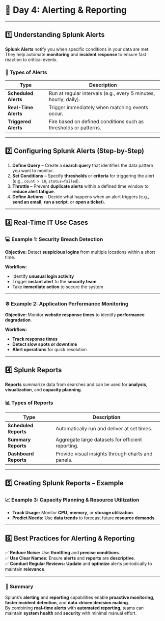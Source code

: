 # 🧭 **Day 4: Alerting & Reporting**

---

## 1️⃣ **Understanding Splunk Alerts**

**Splunk Alerts** notify you when specific conditions in your data are met.  
They help automate **monitoring** and **incident response** to ensure fast reaction to critical events.

### 🔔 **Types of Alerts**

| **Type**             | **Description** |
|----------------------|-----------------|
| **Scheduled Alerts** | Run at regular intervals (e.g., every 5 minutes, hourly, daily). |
| **Real-Time Alerts** | Trigger immediately when matching events occur. |
| **Triggered Alerts** | Fire based on defined conditions such as thresholds or patterns. |

---

## 2️⃣ **Configuring Splunk Alerts (Step-by-Step)**

1. **Define Query** – Create a **search query** that identifies the data pattern you want to monitor.  
2. **Set Conditions** – Specify **thresholds** or **criteria** for triggering the alert (e.g., `count > 10`, `status=failed`).  
3. **Throttle** – Prevent **duplicate alerts** within a defined time window to **reduce alert fatigue**.  
4. **Define Actions** – Decide what happens when an alert triggers (e.g., **send an email**, **run a script**, or **open a ticket**).

---

## 3️⃣ **Real-Time IT Use Cases**

### 💻 **Example 1: Security Breach Detection**
**Objective:** Detect **suspicious logins** from multiple locations within a short time.

**Workflow:**
- Identify **unusual login activity**  
- Trigger **instant alert** to the **security team**  
- Take **immediate action** to secure the system  

---

### ⚙️ **Example 2: Application Performance Monitoring**
**Objective:** Monitor **website response times** to identify **performance degradation**.

**Workflow:**
- **Track response times**  
- **Detect slow spots or downtime**  
- **Alert operations** for quick resolution  

---

## 4️⃣ **Splunk Reports**

**Reports** summarize data from searches and can be used for **analysis**, **visualization**, and **capacity planning**.

### 📊 **Types of Reports**

| **Type** | **Description** |
|-----------|-----------------|
| **Scheduled Reports** | Automatically run and deliver at set times. |
| **Summary Reports** | Aggregate large datasets for efficient reporting. |
| **Dashboard Reports** | Provide visual insights through charts and panels. |

---

## 5️⃣ **Creating Splunk Reports – Example**

### 📈 **Example 3: Capacity Planning & Resource Utilization**

- **Track Usage:** Monitor **CPU**, **memory**, or **storage utilization**.  
- **Predict Needs:** Use **data trends** to forecast future **resource demands**.  

---

## 6️⃣ **Best Practices for Alerting & Reporting**

✅ **Reduce Noise:** Use **throttling** and **precise conditions**.  
✅ **Use Clear Names:** Ensure **alerts** and **reports** are **descriptive**.  
✅ **Conduct Regular Reviews:** **Update** and **optimize** alerts periodically to maintain **relevance**.  

---

### 🧩 **Summary**

Splunk’s **alerting** and **reporting** capabilities enable **proactive monitoring**, **faster incident detection**, and **data-driven decision making**.  
By combining **real-time alerts** with **automated reporting**, teams can maintain **system health** and **security** with minimal manual effort.

